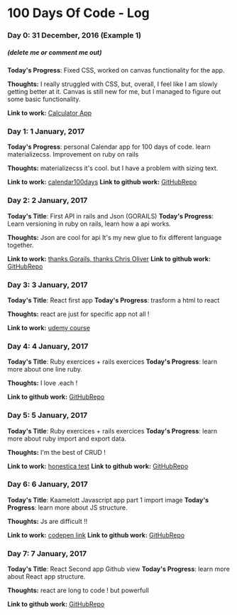 # 100 Days Of Code - Log

### Day 0:  31 December, 2016 (Example 1)
##### (delete me or comment me out)

**Today's Progress**: Fixed CSS, worked on canvas functionality for the app.

**Thoughts:** I really struggled with CSS, but, overall, I feel like I am slowly getting better at it. Canvas is still new for me, but I managed to figure out some basic functionality.

**Link to work:** [Calculator App](http://www.example.com)

### Day 1:  1 January, 2017 


**Today's Progress**: personal Calendar app for 100 days of code. learn materializecss. Improvement on ruby on rails

**Thoughts:** materializecss it's cool. but I have a problem with sizing text.

**Link to work:** [calendar100days](http://100days.fertec.fr)
**Link to github work:** [GitHubRepo](https://github.com/cyrilferte/calendar100)

### Day 2:  2 January, 2017 

**Today's Title**: First API in rails and Json (GORAILS)
**Today's Progress**: Learn versioning in ruby on rails, learn how a api works. 

**Thoughts:** Json are cool for api It's my new glue to fix different language together.

**Link to work:** [thanks Gorails, thanks Chris Oliver](https://gorails.com/episodes/our-first-api)
**Link to github work:** [GitHubRepo](https://github.com/cyrilferte/weather)

### Day 3:  3 January, 2017 

**Today's Title**: React first app 
**Today's Progress**: trasform a html to react 

**Thoughts:** react are just for specific app not all !

**Link to work:** [udemy course](https://www.udemy.com/reactjs-and-flux-learn-by-building-10-projects)
### Day 4:  4 January, 2017 

**Today's Title**: Ruby exercices + rails exercices
**Today's Progress**: learn more about one line ruby. 

**Thoughts:** I love .each !

**Link to github work:** [GitHubRepo](https://github.com/cyrilferte/ruby-jobs)

### Day 5:  5 January, 2017 

**Today's Title**: Ruby exercices + rails exercices
**Today's Progress**: learn more about ruby import and export data. 

**Thoughts:** I'm the best of CRUD !

**Link to work:** [honestica test](https://honestica-level5-cyril.herokuapp.com/)
**Link to github work:** [GitHubRepo](https://github.com/cyrilferte/honestica_level5)

### Day 6:  6 January, 2017 

**Today's Title**: Kaamelott Javascript app part 1 import image
**Today's Progress**: learn more about JS structure. 

**Thoughts:** Js are difficult !!

**Link to work:** [codepen link](http://codepen.io/ArnHack/details/EZjVQx/)
**Link to github work:** [GitHubRepo](https://github.com/cyrilferte/kaamelott_generate)

### Day 7:  7 January, 2017 

**Today's Title**: React Second app Github view
**Today's Progress**: learn more about React app structure. 

**Thoughts:** react are long to code ! but powerfull


**Link to github work:** [GitHubRepo](https://github.com/cyrilferte/github_view_react)